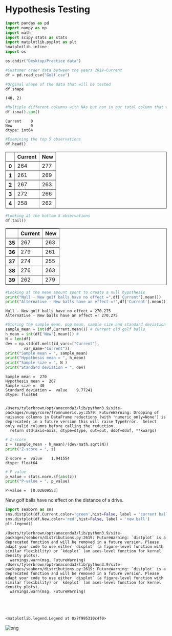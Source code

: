 # Hypothesis Testing


```python
import pandas as pd
import numpy as np 
import math 
import scipy.stats as stats 
import matplotlib.pyplot as plt
%matplotlib inline
import os
```


```python
os.chdir("Desktop/Practice data")
```


```python
#Customer order data between the years 2019-Current 
df = pd.read_csv("Golf.csv")
```


```python
#Orginal shape of the data that will be tested 
df.shape
```




    (40, 2)




```python
#Multiple different columns with NAs but non in our total column that would impact the analysis 
df.isna().sum()
```




    Current    0
    New        0
    dtype: int64




```python
#Examining the top 5 observations 
df.head()
```




<div>
<style scoped>
    .dataframe tbody tr th:only-of-type {
        vertical-align: middle;
    }

    .dataframe tbody tr th {
        vertical-align: top;
    }

    .dataframe thead th {
        text-align: right;
    }
</style>
<table border="1" class="dataframe">
  <thead>
    <tr style="text-align: right;">
      <th></th>
      <th>Current</th>
      <th>New</th>
    </tr>
  </thead>
  <tbody>
    <tr>
      <th>0</th>
      <td>264</td>
      <td>277</td>
    </tr>
    <tr>
      <th>1</th>
      <td>261</td>
      <td>269</td>
    </tr>
    <tr>
      <th>2</th>
      <td>267</td>
      <td>263</td>
    </tr>
    <tr>
      <th>3</th>
      <td>272</td>
      <td>266</td>
    </tr>
    <tr>
      <th>4</th>
      <td>258</td>
      <td>262</td>
    </tr>
  </tbody>
</table>
</div>




```python
#Looking at the bottom 5 observations
df.tail()
```




<div>
<style scoped>
    .dataframe tbody tr th:only-of-type {
        vertical-align: middle;
    }

    .dataframe tbody tr th {
        vertical-align: top;
    }

    .dataframe thead th {
        text-align: right;
    }
</style>
<table border="1" class="dataframe">
  <thead>
    <tr style="text-align: right;">
      <th></th>
      <th>Current</th>
      <th>New</th>
    </tr>
  </thead>
  <tbody>
    <tr>
      <th>35</th>
      <td>267</td>
      <td>263</td>
    </tr>
    <tr>
      <th>36</th>
      <td>279</td>
      <td>261</td>
    </tr>
    <tr>
      <th>37</th>
      <td>274</td>
      <td>255</td>
    </tr>
    <tr>
      <th>38</th>
      <td>276</td>
      <td>263</td>
    </tr>
    <tr>
      <th>39</th>
      <td>262</td>
      <td>279</td>
    </tr>
  </tbody>
</table>
</div>




```python
#Looking at the mean amount spent to create a null hypothesis 
print("Null - New golf balls have no effect =",df['Current'].mean())
print("Alternative - New balls have an effect =!",df['Current'].mean())
```

    Null - New golf balls have no effect = 270.275
    Alternative - New balls have an effect =! 270.275



```python
#Storing the sample mean, pop mean, sample size and standard deviation 
sample_mean = int(df.Current.mean()) # current old golf balls
h_mean = int(df['New'].mean()) #
N = len(df)
dev = np.std(df.melt(id_vars=["Current"], 
        var_name="Current"))
print("Sample mean = ", sample_mean)
print("Hypothesis mean = ", h_mean)
print("Sample size = ", N )
print("Standard deviation = ", dev)
```

    Sample mean =  270
    Hypothesis mean =  267
    Sample size =  40
    Standard deviation =  value    9.77241
    dtype: float64


    /Users/tylerbrown/opt/anaconda3/lib/python3.9/site-packages/numpy/core/fromnumeric.py:3579: FutureWarning: Dropping of nuisance columns in DataFrame reductions (with 'numeric_only=None') is deprecated; in a future version this will raise TypeError.  Select only valid columns before calling the reduction.
      return std(axis=axis, dtype=dtype, out=out, ddof=ddof, **kwargs)



```python
# Z-score 
z = (sample_mean - h_mean)/(dev/math.sqrt(N))
print("Z-score = ", z)
```

    Z-score =  value    1.941554
    dtype: float64



```python
# P value 
p_value = stats.norm.sf(abs(z))
print("P-value = ", p_value)
```

    P-value =  [0.02609553]


New golf balls have no effect on the distance of a drive.


```python
import seaborn as sns
sns.distplot(df.Current,color='green',hist=False, label = 'current ball')
sns.distplot(df.New,color='red',hist=False, label = 'new ball')
plt.legend()
```

    /Users/tylerbrown/opt/anaconda3/lib/python3.9/site-packages/seaborn/distributions.py:2619: FutureWarning: `distplot` is a deprecated function and will be removed in a future version. Please adapt your code to use either `displot` (a figure-level function with similar flexibility) or `kdeplot` (an axes-level function for kernel density plots).
      warnings.warn(msg, FutureWarning)
    /Users/tylerbrown/opt/anaconda3/lib/python3.9/site-packages/seaborn/distributions.py:2619: FutureWarning: `distplot` is a deprecated function and will be removed in a future version. Please adapt your code to use either `displot` (a figure-level function with similar flexibility) or `kdeplot` (an axes-level function for kernel density plots).
      warnings.warn(msg, FutureWarning)





    <matplotlib.legend.Legend at 0x7f995310c4f0>




    
![png](output_13_2.png)
    



```python

```
